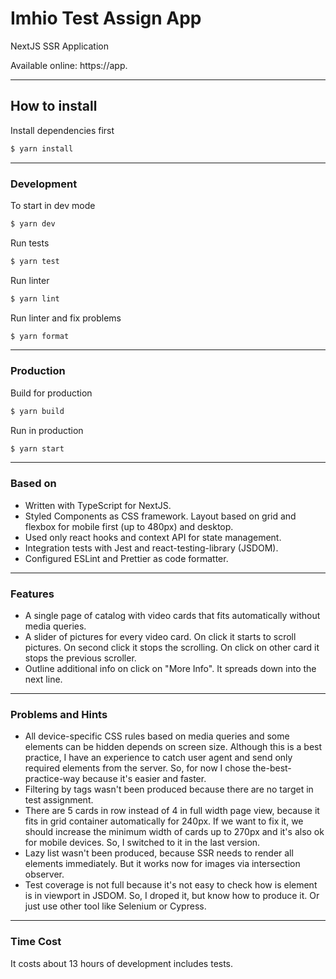 # Imhio Test Assign App
NextJS SSR Application

Available online: https://app.

---

## How to install

Install dependencies first

```bash
$ yarn install
```

---
### Development

To start in dev mode
```bash
$ yarn dev
```

Run tests
```bash
$ yarn test
```

Run linter
```bash
$ yarn lint
```

Run linter and fix problems
```bash
$ yarn format
```

---
### Production

Build for production
```bash
$ yarn build
```

Run in production
```bash
$ yarn start
```

---
### Based on
- Written with TypeScript for NextJS.
- Styled Components as CSS framework. Layout based on grid and flexbox for mobile first (up to 480px) and desktop.
- Used only react hooks and context API for state management.
- Integration tests with Jest and react-testing-library (JSDOM).
- Configured ESLint and Prettier as code formatter.

---
### Features
- A single page of catalog with video cards that fits automatically without media queries.
- A slider of pictures for every video card. On click it starts to scroll pictures. On second click it stops the scrolling. On click on other card it stops the previous scroller.
- Outline additional info on click on "More Info". It spreads down into the next line.

---
### Problems and Hints
- All device-specific CSS rules based on media queries and some elements can be hidden depends on screen size. Although this is a best practice, I have an experience to catch user agent and send only required elements from the server. So, for now I chose the-best-practice-way because it's easier and faster.
- Filtering by tags wasn't been produced because there are no target in test assignment.
- There are 5 cards in row instead of 4 in full width page view, because it fits in grid container automatically for 240px. If we want to fix it, we should increase the minimum width of cards up to 270px and it's also ok for mobile devices. So, I switched to it in the last version.
- Lazy list wasn't been produced, because SSR needs to render all elements immediately. But it works now for images via intersection observer.
- Test coverage is not full because it's not easy to check how is element is in viewport in JSDOM. So, I droped it, but know how to produce it. Or just use other tool like Selenium or Cypress.

---
### Time Cost
It costs about 13 hours of development includes tests.